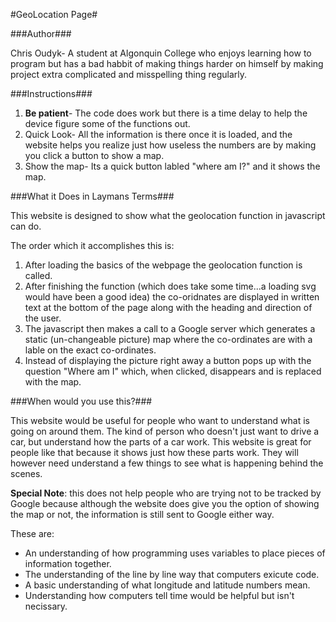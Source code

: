#GeoLocation Page#

###Author###

Chris Oudyk- A student at Algonquin College who enjoys learning how to program but has a bad habbit of making things harder on himself by making project extra complicated and misspelling thing regularly.

###Instructions###

1. **Be patient**- The code does work but there is a time delay to help the device figure some of the functions out.
2. Quick Look- All the information is there once it is loaded, and the website helps you realize just how useless the numbers are by making you click a button to show a map.
3. Show the map- Its a quick button labled "where am I?" and it shows the map.

###What it Does in Laymans Terms###

This website is designed to show what the geolocation function in javascript can do.

The order which it accomplishes this is:

1. After loading the basics of the webpage the geolocation function is called.
2. After finishing the function (which does take some time...a loading svg would have been a good idea) the co-oridnates are displayed in written text at the bottom of the page along with the heading and direction of the user.
3. The javascript then makes a call to a Google server which generates a static (un-changeable picture) map where the co-ordinates are with a lable on the exact co-ordinates.
4. Instead of displaying the picture right away a button pops up with the question "Where am I" which, when clicked, disappears and is replaced with the map.

###When would you use this?###

This website would be useful for people who want to understand what is going on around them.  The kind of person who doesn't just want to drive a car, but understand how the parts of a car work.  This website is great for people like that because it shows just how these parts work.  They will however need understand a few things to see what is happening behind the scenes.

**Special Note**: this does not help people who are trying not to be tracked by Google because although the website does give you the option of showing the map or not, the information is still sent to Google either way.

These are:

- An understanding of how programming uses variables to place pieces of information together.
- The understanding of the line by line way that computers exicute code.
- A basic understanding of what longitude and latitude numbers mean.
- Understanding how computers tell time would be helpful but isn't necissary.